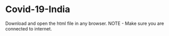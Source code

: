 # Covid-19-India
Download and open the html file in any browser.
NOTE - Make sure you are connected to internet.

